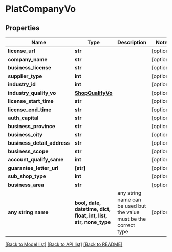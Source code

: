 # PlatCompanyVo


## Properties
Name | Type | Description | Notes
------------ | ------------- | ------------- | -------------
**license_url** | **str** |  | [optional] 
**company_name** | **str** |  | [optional] 
**business_license** | **str** |  | [optional] 
**supplier_type** | **int** |  | [optional] 
**industry_id** | **int** |  | [optional] 
**industry_qualify_vo** | [**ShopQualifyVo**](ShopQualifyVo.md) |  | [optional] 
**license_start_time** | **str** |  | [optional] 
**license_end_time** | **str** |  | [optional] 
**auth_capital** | **str** |  | [optional] 
**business_province** | **str** |  | [optional] 
**business_city** | **str** |  | [optional] 
**business_detail_address** | **str** |  | [optional] 
**business_scope** | **str** |  | [optional] 
**account_qualify_same** | **int** |  | [optional] 
**guarantee_letter_url** | **[str]** |  | [optional] 
**sub_shop_type** | **int** |  | [optional] 
**business_area** | **str** |  | [optional] 
**any string name** | **bool, date, datetime, dict, float, int, list, str, none_type** | any string name can be used but the value must be the correct type | [optional]

[[Back to Model list]](../README.md#documentation-for-models) [[Back to API list]](../README.md#documentation-for-api-endpoints) [[Back to README]](../README.md)


